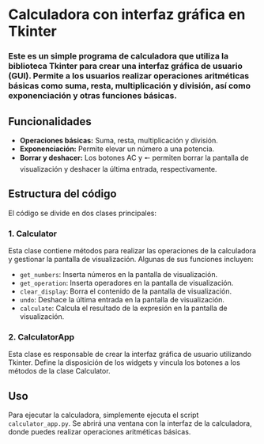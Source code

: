 # Calculadora con interfaz gráfica en Tkinter

### Este es un simple programa de calculadora que utiliza la biblioteca Tkinter para crear una interfaz gráfica de usuario (GUI). Permite a los usuarios realizar operaciones aritméticas básicas como suma, resta, multiplicación y división, así como exponenciación y otras funciones básicas.

## Funcionalidades

- **Operaciones básicas:** Suma, resta, multiplicación y división.
- **Exponenciación:** Permite elevar un número a una potencia.
- **Borrar y deshacer:** Los botones AC y 🠔 permiten borrar la pantalla de visualización y deshacer la última entrada, respectivamente.

## Estructura del código

El código se divide en dos clases principales:

### 1. Calculator

Esta clase contiene métodos para realizar las operaciones de la calculadora y gestionar la pantalla de visualización. Algunas de sus funciones incluyen:

- `get_numbers`: Inserta números en la pantalla de visualización.
- `get_operation`: Inserta operadores en la pantalla de visualización.
- `clear_display`: Borra el contenido de la pantalla de visualización.
- `undo`: Deshace la última entrada en la pantalla de visualización.
- `calculate`: Calcula el resultado de la expresión en la pantalla de visualización.

### 2. CalculatorApp

Esta clase es responsable de crear la interfaz gráfica de usuario utilizando Tkinter. Define la disposición de los widgets y vincula los botones a los métodos de la clase Calculator.

## Uso

Para ejecutar la calculadora, simplemente ejecuta el script `calculator_app.py`. Se abrirá una ventana con la interfaz de la calculadora, donde puedes realizar operaciones aritméticas básicas.

